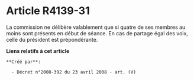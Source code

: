 # Article R4139-31

La commission ne délibère valablement que si quatre de ses membres au moins sont présents en début de séance. En cas de
partage égal des voix, celle du président est prépondérante.

**Liens relatifs à cet article**

	**Créé par**:

	  - Décret n°2008-392 du 23 avril 2008 - art. (V)
